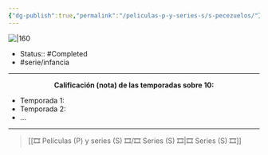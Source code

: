 ```yaml
---
{"dg-publish":true,"permalink":"/peliculas-p-y-series-s/s-pecezuelos/"}
---
```



![|160](https://m.media-amazon.com/images/M/MV5BNTdmZjkyMTQtNGFhZS00NjM5LTllOTEtMzM4OTlmNGI3MzhlXkEyXkFqcGdeQXVyMTIwMjY0NjQz._V1_SX300.jpg)

- Status:: #Completed 
- #serie/infancia 

---

**<center>Calificación (nota) de las temporadas sobre 10:</center>**

- Temporada 1: 
- Temporada 2: 
- ...

---

> [[🎞️ Películas (P) y series (S) 🎞️/🎞️ Series (S) 🎞️\|🎞️ Series (S) 🎞️]]